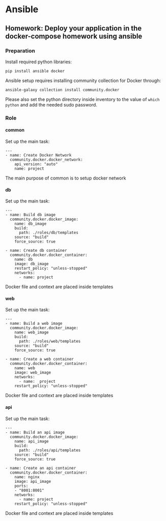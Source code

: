 # Ansible
## Homework: Deploy your application in the docker-compose homework using ansible
### Preparation

Install required python libraries:

    pip install ansible docker


Ansible setup requires installing community collection for Docker through:

    ansible-galaxy collection install community.docker

Please also set the python directory inside inventory to the value of `which python` and add the needed sudo password.

### Role 
#### common
Set up the main task:

    ---
    - name: Create Docker Network
      community.docker.docker_network:
        api_version: "auto"
        name: project

The main purpose of common is to setup docker network
#### db
Set up the main task:

    ---
    - name: Build db image
      community.docker.docker_image:
        name: db_image
        build:
          path: ./roles/db/templates
        source: "build"
        force_source: true
        
    - name: Create db container
      community.docker.docker_container:
        name: db
        image: db_image
        restart_policy: "unless-stopped"
        networks:
          - name: project

Docker file and context are placed inside templates
#### web
Set up the main task:

    ---
    - name: Build a web image
      community.docker.docker_image:
        name: web_image
        build:
          path: ./roles/web/templates
        source: "build"
        force_source: true
    
    - name: Create a web container
      community.docker.docker_container:
        name: web
        image: web_image
        networks:
          - name:  project
        restart_policy: "unless-stopped"

Docker file and context are placed inside templates
#### api
Set up the main task:

    ---
    - name: Build an api image
      community.docker.docker_image:
        name: api_image
        build:
          path: ./roles/api/templates
        source: "build"
        force_source: true
    
    - name: Create an api container
      community.docker.docker_container:
        name: nginx
        image: api_image
        ports:
        - "8001:8001"
        networks:
          - name: project
        restart_policy: "unless-stopped"

Docker file and context are placed inside templates

